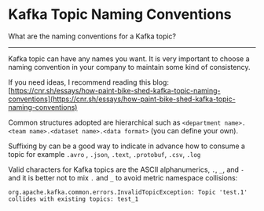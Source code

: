 Kafka Topic Naming Conventions
==============================

What are the naming conventions for a Kafka topic?

* * *

Kafka topic can have any names you want. It is very important to choose a naming convention in your company to maintain some kind of consistency.

If you need ideas, I recommend reading this blog: [https://cnr.sh/essays/how-paint-bike-shed-kafka-topic-naming-conventions](https://cnr.sh/essays/how-paint-bike-shed-kafka-topic-naming-conventions)

Common structures adopted are hierarchical such as `<department name>.<team name>.<dataset name>.<data format>` (you can define your own).

Suffixing by <data format> can be a good way to indicate in advance how to consume a topic for example `.avro` , `.json`, `.text`, `.protobuf`, `.csv`, `.log`

Valid characters for Kafka topics are the ASCII alphanumerics, `.`, `_`, and `-` and it is better not to mix `.` and `_` to avoid metric namespace collisions:

[](javascript:void(0);)

```
org.apache.kafka.common.errors.InvalidTopicException: Topic 'test.1' collides with existing topics: test_1
```
